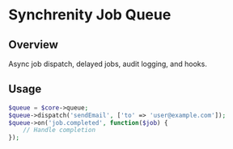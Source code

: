 # Synchrenity Job Queue

## Overview
Async job dispatch, delayed jobs, audit logging, and hooks.

## Usage
```php
$queue = $core->queue;
$queue->dispatch('sendEmail', ['to' => 'user@example.com']);
$queue->on('job.completed', function($job) {
    // Handle completion
});
```
